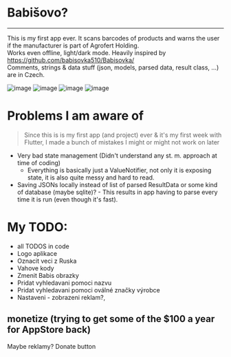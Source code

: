 # Babišovo?
---

This is my first app ever. It scans barcodes of products and warns the user if the manufacturer is part of Agrofert Holding.  
Works even offline, light/dark mode.
Heavily inspired by https://github.com/babisovka510/Babisovka/  
Comments, strings & data stuff (json, models, parsed data, result class, ...) are in Czech. 

![image](https://github.com/gitStanda/babis/assets/136804505/83415efd-eeeb-47b9-889f-a11566a8dada)
![image](https://github.com/gitStanda/babis/assets/136804505/8e1a3b5e-355a-4f89-8ec8-906adc12ec95)
![image](https://github.com/gitStanda/babis/assets/136804505/468baf8e-5a70-4de0-aa11-b0bef8dd7f39)
![image](https://github.com/gitStanda/babis/assets/136804505/22a84eb3-2e0d-427e-9858-a4663d9213dc)

# Problems I am aware of

> Since this is is my first app (and project) ever & it's my first week with Flutter, I made a bunch of mistakes I might or might not work on later

- Very bad state management (Didn't understand any st. m. approach at time of coding)
  - Everything is basically just a ValueNotifier, not only it is exposing state, it is also quite messy and hard to read.
- Saving JSONs locally instead of list of parsed ResultData or some kind of database (maybe sqlite)? - This results in app having to parse every time it is run (even though it's fast).

# My TODO:
- all TODOS in code
- Logo aplikace 
- Oznacit veci z Ruska
- Vahove kody
- Zmenit Babis obrazky
- Pridat vyhledavani pomoci nazvu
- Pridat vyhledavani pomoci oválné značky výrobce
- Nastaveni - zobrazeni reklam?, 

## monetize (trying to get some of the $100 a year for AppStore back)
Maybe reklamy?
Donate button
